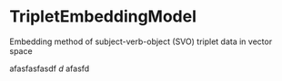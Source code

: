 # TripletEmbeddingModel
Embedding method of subject-verb-object (SVO) triplet data in vector space

afasfasfasdf $d$ afasfd
